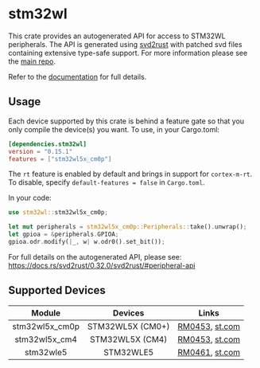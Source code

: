# stm32wl
This crate provides an autogenerated API for access to STM32WL peripherals.
The API is generated using [svd2rust] with patched svd files containing
extensive type-safe support. For more information please see the [main repo].

Refer to the [documentation] for full details.

[svd2rust]: https://github.com/rust-embedded/svd2rust
[main repo]: https://github.com/stm32-rs/stm32-rs
[documentation]: https://docs.rs/stm32wl/latest/stm32wl/

## Usage
Each device supported by this crate is behind a feature gate so that you only
compile the device(s) you want. To use, in your Cargo.toml:

```toml
[dependencies.stm32wl]
version = "0.15.1"
features = ["stm32wl5x_cm0p"]
```

The `rt` feature is enabled by default and brings in support for `cortex-m-rt`.
To disable, specify `default-features = false` in `Cargo.toml`.

In your code:

```rust
use stm32wl::stm32wl5x_cm0p;

let mut peripherals = stm32wl5x_cm0p::Peripherals::take().unwrap();
let gpioa = &peripherals.GPIOA;
gpioa.odr.modify(|_, w| w.odr0().set_bit());
```

For full details on the autogenerated API, please see:
https://docs.rs/svd2rust/0.32.0/svd2rust/#peripheral-api

## Supported Devices

| Module | Devices | Links |
|:------:|:-------:|:-----:|
| stm32wl5x_cm0p | STM32WL5X (CM0+) | [RM0453](https://www.st.com/resource/en/reference_manual/dm00451556-stm32wl5x-advanced-armbased-32bit-mcus-with-subghz-radio-solution-stmicroelectronics.pdf), [st.com](https://www.st.com/en/microcontrollers-microprocessors/stm32wl5x.html) |
| stm32wl5x_cm4 | STM32WL5X (CM4) | [RM0453](https://www.st.com/resource/en/reference_manual/dm00451556-stm32wl5x-advanced-armbased-32bit-mcus-with-subghz-radio-solution-stmicroelectronics.pdf), [st.com](https://www.st.com/en/microcontrollers-microprocessors/stm32wl5x.html) |
| stm32wle5 | STM32WLE5 | [RM0461](https://www.st.com/resource/en/reference_manual/dm00530369-stm32wlex-advanced-armbased-32bit-mcus-with-subghz-radio-solution-stmicroelectronics.pdf), [st.com](https://www.st.com/en/microcontrollers-microprocessors/stm32wlex.html) |
